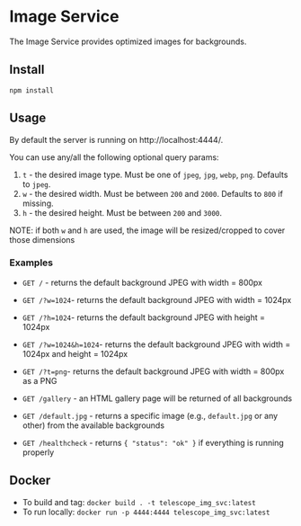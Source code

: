 # Image Service

The Image Service provides optimized images for backgrounds.

## Install

```
npm install
```

## Usage

By default the server is running on http://localhost:4444/.

You can use any/all the following optional query params:

1. `t` - the desired image type. Must be one of `jpeg`, `jpg`, `webp`, `png`. Defaults to `jpeg`.
1. `w` - the desired width. Must be between `200` and `2000`. Defaults to `800` if missing.
1. `h` - the desired height. Must be between `200` and `3000`.

NOTE: if both `w` and `h` are used, the image will be resized/cropped to cover those dimensions

### Examples

- `GET /` - returns the default background JPEG with width = 800px
- `GET /?w=1024`- returns the default background JPEG with width = 1024px
- `GET /?h=1024`- returns the default background JPEG with height = 1024px
- `GET /?w=1024&h=1024`- returns the default background JPEG with width = 1024px and height = 1024px
- `GET /?t=png`- returns the default background JPEG with width = 800px as a PNG

- `GET /gallery` - an HTML gallery page will be returned of all backgrounds
- `GET /default.jpg` - returns a specific image (e.g., `default.jpg` or any other) from the available backgrounds

- `GET /healthcheck` - returns `{ "status": "ok" }` if everything is running properly

## Docker

- To build and tag: `docker build . -t telescope_img_svc:latest`
- To run locally: `docker run -p 4444:4444 telescope_img_svc:latest`
